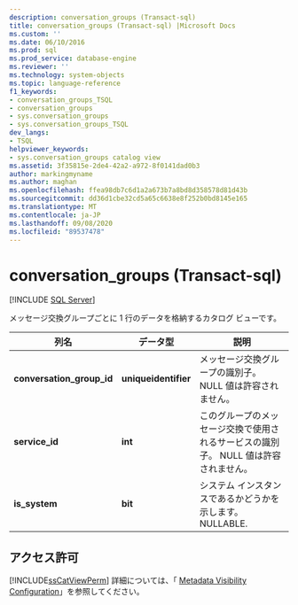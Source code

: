 ```yaml
---
description: conversation_groups (Transact-sql)
title: conversation_groups (Transact-sql) |Microsoft Docs
ms.custom: ''
ms.date: 06/10/2016
ms.prod: sql
ms.prod_service: database-engine
ms.reviewer: ''
ms.technology: system-objects
ms.topic: language-reference
f1_keywords:
- conversation_groups_TSQL
- conversation_groups
- sys.conversation_groups
- sys.conversation_groups_TSQL
dev_langs:
- TSQL
helpviewer_keywords:
- sys.conversation_groups catalog view
ms.assetid: 3f35815e-2de4-42a2-a972-8f0141dad0b3
author: markingmyname
ms.author: maghan
ms.openlocfilehash: ffea98db7c6d1a2a673b7a8bd8d358578d81d43b
ms.sourcegitcommit: dd36d1cbe32cd5a65c6638e8f252b0bd8145e165
ms.translationtype: MT
ms.contentlocale: ja-JP
ms.lasthandoff: 09/08/2020
ms.locfileid: "89537478"
---
```

# <a name="sysconversation_groups-transact-sql"></a>conversation_groups (Transact-sql)
[!INCLUDE [SQL Server](../../includes/applies-to-version/sqlserver.md)]

  メッセージ交換グループごとに 1 行のデータを格納するカタログ ビューです。  
  
|列名|データ型|説明|  
|-----------------|---------------|-----------------|  
|**conversation_group_id**|**uniqueidentifier**|メッセージ交換グループの識別子。 NULL 値は許容されません。|  
|**service_id**|**int**|このグループのメッセージ交換で使用されるサービスの識別子。 NULL 値は許容されません。|  
|**is_system**|**bit**|システム インスタンスであるかどうかを示します。 NULLABLE.|  
  
## <a name="permissions"></a>アクセス許可  
 [!INCLUDE[ssCatViewPerm](../../includes/sscatviewperm-md.md)] 詳細については、「 [Metadata Visibility Configuration](../../relational-databases/security/metadata-visibility-configuration.md)」を参照してください。  
  
  
